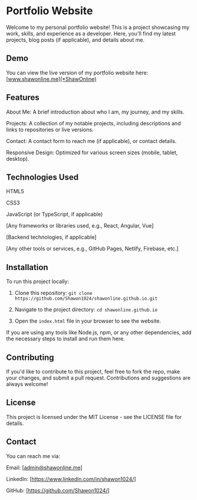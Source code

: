 # **Portfolio Website**

Welcome to my personal portfolio website! This is a project showcasing my work, skills, and experience as a developer. Here, you'll find my latest projects, blog posts (if applicable), and details about me.

## Demo
You can view the live version of my portfolio website here: [www.shawonline.me](*ShawOnline)

## Features
About Me: A brief introduction about who I am, my journey, and my skills.

Projects: A collection of my notable projects, including descriptions and links to repositories or live versions.

Contact: A contact form to reach me (if applicable), or contact details.

Responsive Design: Optimized for various screen sizes (mobile, tablet, desktop).

## Technologies Used
HTML5

CSS3

JavaScript (or TypeScript, if applicable)

[Any frameworks or libraries used, e.g., React, Angular, Vue]

[Backend technologies, if applicable]

[Any other tools or services, e.g., GitHub Pages, Netlify, Firebase, etc.]

## Installation
To run this project locally:

1. Clone this repository: `git clone https://github.com/Shawon1024/shawonline.github.io.git`

2. Navigate to the project directory: `cd shawonline.github.io`

3. Open the `index.html` file in your browser to see the website.

If you are using any tools like Node.js, npm, or any other dependencies, add the necessary steps to install and run them here.

## Contributing
If you'd like to contribute to this project, feel free to fork the repo, make your changes, and submit a pull request. Contributions and suggestions are always welcome!

## License
This project is licensed under the MIT License - see the LICENSE file for details.

## Contact
You can reach me via:

Email: [admin@shawonline.me]

LinkedIn: [https://www.linkedin.com/in/shawon1024/]

GitHub: [https://github.com/Shawon1024/]
